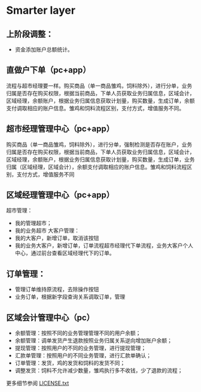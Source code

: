 Smarter layer
===============

## 上阶段调整：
* 资金添加账户总额统计。

## 直做户下单（pc+app）
流程与超市经理要一样。购买商品（单一商品雏鸡，饲料除外），进行分单，业务归属是否存在购买权限，根据当前商品，下单人员获取业务归属信息，区域会计，区域经理，余额账户，根据业务归属信息获取计划量，购买数量，生成订单，余额支付调取相应的账户信息。雏鸡和饲料流程区别，支付方式，增值服务不同。

## 超市经理管理中心（pc+app）

购买商品（单一商品雏鸡，饲料除外），进行分单，强制检测是否存在账户，业务归属是否存在购买权限，根据当前商品，下单人员获取业务归属信息，区域会计，区域经理，余额账户，根据业务归属信息获取计划量，购买数量，生成订单，业务归属（区域经理，区域会计），余额支付调取相应的账户信息。雏鸡和饲料流程区别，支付方式，增值服务不同

## 区域经理管理中心（pc+app）
超市管理：
* 我的管理超市；
* 我的业务超市
大客户管理：
* 我的大客户，新增订单，取消该按钮
* 我的业务大客户，新增订单，订单流程超市经理代下单流程，业务大客户个人中心，通过前台查看区域经理代下的订单。
## 订单管理：
* 管理订单维持原流程，去除操作按钮
* 业务订单，根据新字段查询关系调取订单，管理

## 区域会计管理中心（pc）

* 余额管理：按照不同的业务管理管理不同的用户余额；
* 余额管理：调单发货产生退款按照业务归属关系逆向增加账户余额；
* 提现管理：按照用户的不同的业务管理，进行提现管理；
* 汇款单管理：按照用户的不同业务管理，进行汇款单确认；
* 订单管理：发货，鸡的发货和饲料的发货不同；
* 调整发货：饲料不允许减少数量，雏鸡执行多不收钱，少了退款的流程；

更多细节参阅 [LICENSE.txt](LICENSE.txt)
